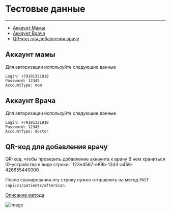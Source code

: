# Тестовые данные

---

- [Аккаунт Мамы](#section-1)
- [Аккаунт Врача](#section-2)
- [QR-код для добавления врачу](#section-3)



<a name="section-1"></a>
## Аккаунт мамы
Для авторизации используйте следующие данные
```text
Login: +79181321819
Password: 12345
AccountType: mom
```

<a name="section-3"></a>
## Аккаунт Врача
Для авторизации используйте следующие данные
```text
Login: +79181321919
Password: 12345
AccountType: doctor
```

<a name="section-3"></a>
## QR-код для добавления врачу
QR-код, чтобы проверить добавление аккаунта к врачу
В нем храниться ID-устройства в виде строки: `123e4567-e89b-12d3-a456-426655440000

После сканирования эту строку нужно отправлять на метод `POST /api/v1/patients/afterScan`.


[Описание метода](http://194.58.121.186/docs/1.0/methods/patients#section-3)



![image](/storage/websiteplanet-qr%201.png)


